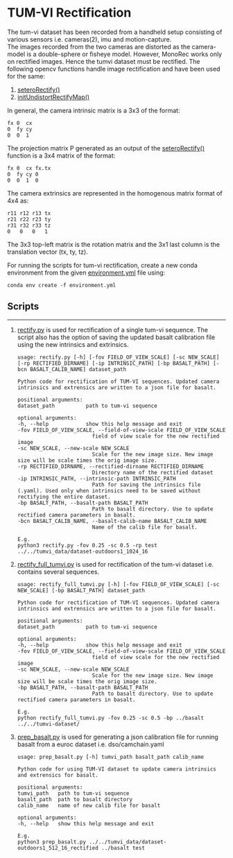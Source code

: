 # TUM-VI Rectification

The tum-vi dataset has been recorded from a handheld setup consisting of various sensors i.e. cameras(2), imu and motion-capture.  
The images recorded from the two cameras are distorted as the camera-model is a double-sphere or fisheye model. However, MonoRec works only on rectified images. Hence the tumvi dataset must be rectified. The following opencv functions handle image rectification and have been used for the same:  
1. [seteroRectify()](https://docs.opencv.org/3.4/db/d58/group__calib3d__fisheye.html#gac1af58774006689056b0f2ef1db55ecc)
2. [initUndistortRectifyMap()](https://docs.opencv.org/3.4/db/d58/group__calib3d__fisheye.html#ga0d37b45f780b32f63ed19c21aa9fd333)

In general, the camera intrinsic matrix is a 3x3 of the format:
```
fx 0  cx
0  fy cy
0  0  1
```  

The projection matrix P generated as an output of the [seteroRectify()](https://docs.opencv.org/3.4/db/d58/group__calib3d__fisheye.html#gac1af58774006689056b0f2ef1db55ecc) function is a 3x4 matrix of the format:
```
fx 0  cx fx.tx
0  fy cy 0
0  0  1  0
```  

The camera extrinsics are represented in the homogenous matrix format of 4x4 as:
```
r11 r12 r13 tx 
r21 r22 r23 ty 
r31 r32 r33 tz
0   0   0   1 
```  
The 3x3 top-left matrix is the rotation matrix and the 3x1 last column is the translation vector (tx, ty, tz).  

For running the scripts for tum-vi rectification, create a new conda environment from the given [environment.yml](environment.yml) file using:
```
conda env create -f environment.yml
```

## Scripts
--- 

1. [rectify.py](rectify.py) is used for rectification of a single tum-vi sequence. The script also has the option of saving the updated basalt calibration file using the new intrinsics and extrinsics.
    ```
    usage: rectify.py [-h] [-fov FIELD_OF_VIEW_SCALE] [-sc NEW_SCALE] [-rp RECTIFIED_DIRNAME] [-ip INTRINSIC_PATH] [-bp BASALT_PATH] [-bcn BASALT_CALIB_NAME] dataset_path

    Python code for rectification of TUM-VI sequences. Updated camera intrinsics and extrensics are written to a json file for basalt.

    positional arguments:
    dataset_path          path to tum-vi sequence

    optional arguments:
    -h, --help            show this help message and exit
    -fov FIELD_OF_VIEW_SCALE, --field-of-view-scale FIELD_OF_VIEW_SCALE
                            field of view scale for the new rectified image
    -sc NEW_SCALE, --new-scale NEW_SCALE
                            Scale for the new image size. New image size will be scale times the orig image size.
    -rp RECTIFIED_DIRNAME, --rectified-dirname RECTIFIED_DIRNAME
                            Directory name of the rectified dataset
    -ip INTRINSIC_PATH, --intrinsic-path INTRINSIC_PATH
                            Path for saving the intrinsics file (.yaml). Used only when intrinsics need to be saved without rectifying the entire dataset.
    -bp BASALT_PATH, --basalt-path BASALT_PATH
                            Path to basalt directory. Use to update rectified camera parameters in basalt.
    -bcn BASALT_CALIB_NAME, --basalt-calib-name BASALT_CALIB_NAME
                            Name of the calib file for basalt.

    E.g.
    python3 rectify.py -fov 0.25 -sc 0.5 -rp test ../../tumvi_data/dataset-outdoors1_1024_16
    ```  

2. [rectify_full_tumvi.py](rectify_full_tumvi.py) is used for rectification of the tum-vi dataset i.e. contains several sequences.
    ```
    usage: rectify_full_tumvi.py [-h] [-fov FIELD_OF_VIEW_SCALE] [-sc NEW_SCALE] [-bp BASALT_PATH] dataset_path

    Python code for rectification of TUM-VI sequences. Updated camera intrinsics and extrensics are written to a json file for basalt.

    positional arguments:
    dataset_path          path to tum-vi sequence

    optional arguments:
    -h, --help            show this help message and exit
    -fov FIELD_OF_VIEW_SCALE, --field-of-view-scale FIELD_OF_VIEW_SCALE
                            field of view scale for the new rectified image
    -sc NEW_SCALE, --new-scale NEW_SCALE
                            Scale for the new image size. New image size will be scale times the orig image size.
    -bp BASALT_PATH, --basalt-path BASALT_PATH
                            Path to basalt directory. Use to update rectified camera parameters in basalt.

    E.g.
    python rectify_full_tumvi.py -fov 0.25 -sc 0.5 -bp ../basalt ../../tumvi-dataset/
    ```  

3. [prep_basalt.py](prep_basalt.py) is used for generating a json calibration file for running basalt from a euroc dataset i.e. dso/camchain.yaml
    ```
    usage: prep_basalt.py [-h] tumvi_path basalt_path calib_name

    Python code for using TUM-VI dataset to update camera intrinsics and extrensics for basalt.

    positional arguments:
    tumvi_path   path to tum-vi sequence
    basalt_path  path to basalt directory
    calib_name   name of new calib file for basalt

    optional arguments:
    -h, --help   show this help message and exit

    E.g.
    python3 prep_basalt.py ../../tumvi_data/dataset-outdoors1_512_16_rectified ../basalt test
    ```